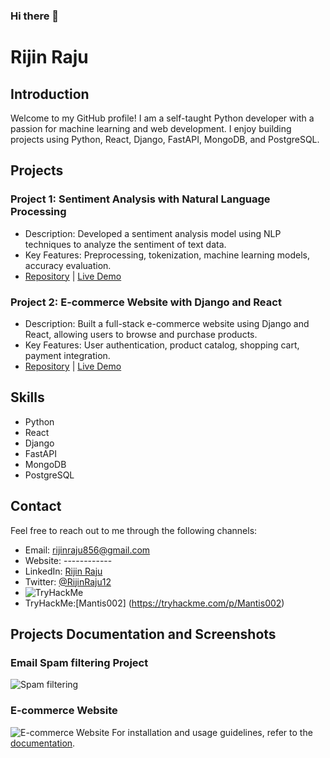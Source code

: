 ### Hi there 👋

# Rijin Raju

## Introduction
Welcome to my GitHub profile! I am a self-taught Python developer with a passion for machine learning and web development. I enjoy building projects using Python, React, Django, FastAPI, MongoDB, and PostgreSQL.

## Projects
### Project 1: Sentiment Analysis with Natural Language Processing
- Description: Developed a sentiment analysis model using NLP techniques to analyze the sentiment of text data.
- Key Features: Preprocessing, tokenization, machine learning models, accuracy evaluation.
- [Repository](https://github.com/yourusername/project1) | [Live Demo](https://www.example.com)

### Project 2: E-commerce Website with Django and React
- Description: Built a full-stack e-commerce website using Django and React, allowing users to browse and purchase products.
- Key Features: User authentication, product catalog, shopping cart, payment integration.
- [Repository](https://github.com/RijinRaju/Django_Ecommerce) | [Live Demo](https://www.beeshopee.gq)

## Skills
- Python 
- React 
- Django 
- FastAPI
- MongoDB 
- PostgreSQL 


## Contact
Feel free to reach out to me through the following channels:
- Email: rijinraju856@gmail.com
- Website: ------------
- LinkedIn: [Rijin Raju]([https://www.linkedin.com/in/rijinraju](https://www.linkedin.com/in/rijin-raju-817ab71b9/))
- Twitter: [@RijinRaju12](https://twitter.com/RijinRaju12)
- <img src="https://tryhackme-badges.s3.amazonaws.com/Mantis002.png" alt="TryHackMe">
- TryHackMe:[Mantis002] (https://tryhackme.com/p/Mantis002) 
## Projects Documentation and Screenshots
### Email Spam filtering Project
![Spam filtering](/images/spam_filtering.png)


### E-commerce Website
![E-commerce Website](/images/ecommerce_website.png)
For installation and usage guidelines, refer to the [documentation](https://github.com/yourusername/project2/docs).


